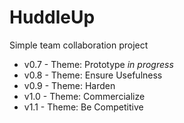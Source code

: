 HuddleUp
======

Simple team collaboration project

+ v0.7 - Theme: Prototype *in progress*
+ v0.8 - Theme: Ensure Usefulness
+ v0.9 - Theme: Harden
+ v1.0 - Theme: Commercialize
+ v1.1 - Theme: Be Competitive


